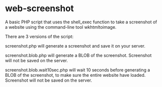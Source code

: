 # web-screenshot
A basic PHP script that uses the shell_exec function to take a screenshot of a website using the command-line tool wkhtmltoimage.

There are 3 versions of the script:

screenshot.php will generate a screenshot and save it on your server.

screenshot.blob.php will generate a BLOB of the screenshot. Screenshot will not be saved on the server.

screenshot.blob.wait10sec.php will wait 10 seconds before generating a BLOB of the screenshot, to make sure the entire website have loaded. Screenshot will not be saved on the server.